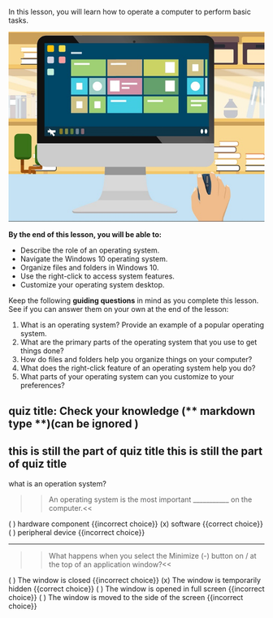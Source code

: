 In this lesson, you will learn how to operate a computer to perform basic tasks.

![Desktop computer with graphical elements on monitor](../media/Opearting_System_Illustration.jpg)

**By the end of this lesson, you will be able to:**

*   Describe the role of an operating system.
*   Navigate the Windows 10 operating system.
*   Organize files and folders in Windows 10.
*   Use the right-click to access system features.
*   Customize your operating system desktop.

Keep the following **guiding questions** in mind as you complete this lesson. See if you can answer them on your own at the end of the lesson:

1.  What is an operating system? Provide an example of a popular operating system.
2.  What are the primary parts of the operating system that you use to get things done?
3.  How do files and folders help you organize things on your computer?
4.  What does the right-click feature of an operating system help you do?
5.  What parts of your operating system can you customize to your preferences?


##        quiz    title: Check your knowledge (** markdown type **)(can be ignored )
this is still the part of quiz title 
this is still the part of quiz title 
---
what is an operation system?
>>An operating system is the most important ___________ on the computer.<<

( ) hardware component {{incorrect choice}}
(x) software {{correct choice}}
( ) peripheral device {{incorrect choice}}

---

>>What happens when you select the Minimize (-) button on / at the top of an application window?<<

( ) The window is closed {{incorrect choice}}
(x) The window is temporarily hidden {{correct choice}}
( ) The window is opened in full screen {{incorrect choice}}
( ) The window is moved to the side of the screen {{incorrect choice}}